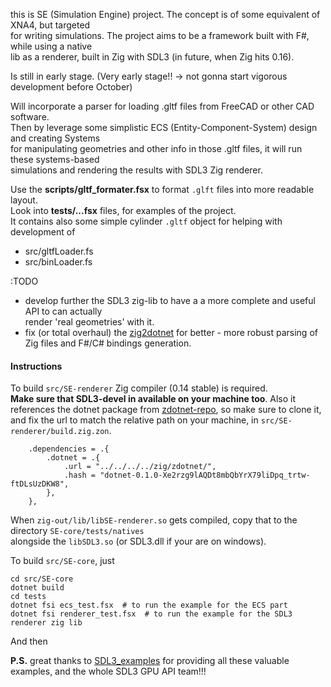 this is SE (Simulation Engine) project. The concept is of some equivalent of XNA4, but targeted   
for writing simulations. The project aims to be a framework built with F#, while using a native   
lib as a renderer, built in Zig with SDL3 (in future, when Zig hits 0.16).   

Is still in early stage. (Very early stage!! -> not gonna start vigorous development before October)   

Will incorporate a parser for loading .gltf files from FreeCAD or other CAD software.  
Then by leverage some simplistic ECS (Entity-Component-System) design and creating Systems  
for manipulating geometries and other info in those .gltf files, it will run these systems-based   
simulations and rendering the results with SDL3 Zig renderer. 


Use the **scripts/gltf_formater.fsx** to format `.glft` files into more readable layout.   
Look into **tests/...fsx** files, for examples of the project.     
It contains also some simple cylinder `.gltf` object for helping with development of   

- src/gltfLoader.fs
- src/binLoader.fs   


:TODO

- develop further the SDL3 zig-lib to have a a more complete and useful API to can actually   
render 'real geometries' with it.
- fix (or total overhaul) the [zig2dotnet](https://github.com/raidenXR/zig2dotnet) for better - more robust parsing of Zig files and F#/C# bindings generation.   


#### Instructions

To build `src/SE-renderer`  Zig compiler (0.14 stable) is required.   
**Make sure that SDL3-devel in available on your machine too**. 
Also it references the dotnet package from [zdotnet-repo](https://github.com/raidenXR/zdotnet), so make sure to clone it, and fix the url to match the relative path on your machine, in `src/SE-renderer/build.zig.zon`.  
```
    .dependencies = .{
        .dotnet = .{
            .url = "../../../../zig/zdotnet/",
            .hash = "dotnet-0.1.0-Xe2rzg9lAQDt8mbQbYrX79liDpq_trtw-ftDLsUzDKW8",
        },
    },
```  

When `zig-out/lib/libSE-renderer.so` gets compiled, copy that to the directory `SE-core/tests/natives`  
alongside the `libSDL3.so` (or SDL3.dll if your are on windows).  

To build `src/SE-core`, just  
```
cd src/SE-core
dotnet build
cd tests
dotnet fsi ecs_test.fsx  # to run the example for the ECS part
dotnet fsi renderer_test.fsx  # to run the example for the SDL3 renderer zig lib
```
And then 

**P.S.** great thanks to [SDL3_examples](https://github.com/TheSpydog/SDL_gpu_examples/tree/main) for providing all these valuable examples, and the whole SDL3 GPU API team!!!

